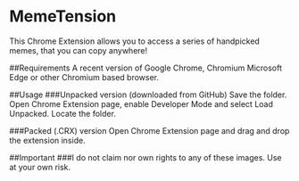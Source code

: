 # MemeTension
This Chrome Extension allows you to access a series of handpicked memes, that you can copy anywhere!

##Requirements
A recent version of Google Chrome, Chromium Microsoft Edge or other Chromium based browser.

##Usage
###Unpacked version (downloaded from GitHub)
Save the folder. Open Chrome Extension page, enable Developer Mode and select Load Unpacked. Locate the folder.

###Packed (.CRX) version
Open Chrome Extension page and drag and drop the extension inside.

##Important
###I do not claim nor own rights to any of these images. Use at your own risk.